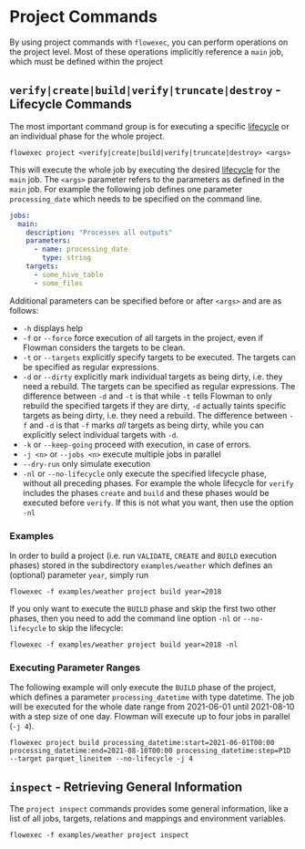 # Project Commands

By using project commands with `flowexec`, you can perform operations on the project level. Most of these operations
implicitly reference a `main` job, which must be defined within the project


## `verify|create|build|verify|truncate|destroy` - Lifecycle Commands
The most important command group is for executing a specific [lifecycle](../../concepts/lifecycle.md) or an individual 
phase for the whole project.
```shell
flowexec project <verify|create|build|verify|truncate|destroy> <args>
```
This will execute the whole job by executing the desired [lifecycle](../../concepts/lifecycle.md) for the `main` job. 
The `<args>` parameter refers to the parameters as defined in the `main` job. For example the following job defines one
parameter `processing_date` which needs to be specified on the command line.
```yaml
jobs:
  main:
    description: "Processes all outputs"
    parameters:
      - name: processing_date
        type: string
    targets:
      - some_hive_table
      - some_files
``` 
Additional parameters can be specified before or after `<args>` and are as follows:
* `-h` displays help
* `-f` or `--force` force execution of all targets in the project, even if Flowman considers the targets to be clean.
* `-t` or `--targets` explicitly specify targets to be executed. The targets can be specified as regular expressions.
* `-d` or `--dirty` explicitly mark individual targets as being dirty, i.e. they need a rebuild. The targets can be
  specified as regular expressions. The difference between `-d` and `-t` is that while `-t` tells Flowman to only rebuild
  the specified targets if they are dirty, `-d` actually taints specific targets as being dirty, i.e. they need a rebuild.
  The difference between `-f` and `-d` is that `-f` marks *all* targets as being dirty, while you can explicitly select
  individual targets with `-d`.
* `-k` or `--keep-going` proceed with execution, in case of errors.
* `-j <n>` or `--jobs <n>` execute multiple jobs in parallel
* `--dry-run` only simulate execution
* `-nl` or `--no-lifecycle` only execute the specified lifecycle phase, without all preceding phases. For example
  the whole lifecycle for `verify` includes the phases `create` and `build` and these phases would be executed before
  `verify`. If this is not what you want, then use the option `-nl`

### Examples
In order to build a project (i.e. run `VALIDATE`, `CREATE` and `BUILD` execution phases) stored in the subdirectory
`examples/weather` which defines an (optional) parameter `year`, simply run

```shell
flowexec -f examples/weather project build year=2018
```

If you only want to execute the `BUILD` phase and skip the first two other phases, then you need to add the
command line option `-nl` or `--no-lifecycle` to skip the lifecycle:

```shell
flowexec -f examples/weather project build year=2018 -nl
```

### Executing Parameter Ranges
The following example will only execute the `BUILD` phase of the project, which defines a parameter
`processing_datetime` with type datetime. The job will be executed for the whole date range from 2021-06-01 until
2021-08-10 with a step size of one day. Flowman will execute up to four jobs in parallel (`-j 4`).

```shell
flowexec project build processing_datetime:start=2021-06-01T00:00 processing_datetime:end=2021-08-10T00:00 processing_datetime:step=P1D --target parquet_lineitem --no-lifecycle -j 4
```


## `inspect` - Retrieving General Information
The `project inspect` commands provides some general information, like a list of all jobs, targets, relations and
mappings and environment variables.

```shell
flowexec -f examples/weather project inspect
```
